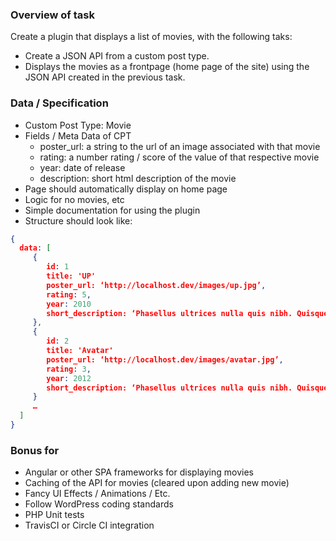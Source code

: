 ### Overview of task
Create a plugin that displays a list of movies, with the following taks:  

- Create a JSON API from  a custom post type. 
- Displays the movies as a frontpage (home page of the site) using the JSON API created in the previous task.

### Data / Specification
- Custom Post Type: Movie
- Fields / Meta Data of CPT
  - poster_url: a string to the url of an image associated with that movie
  - rating: a number rating / score of the value of that respective movie
  - year: date of release 
  - description: short html description of the movie
- Page should automatically display on home page
- Logic for no movies, etc
- Simple documentation for using the plugin
- Structure should look like:

```json
{
  data: [
     {
        id: 1
        title: 'UP'
        poster_url: ‘http://localhost.dev/images/up.jpg’,
        rating: 5,
        year: 2010
        short_description: ‘Phasellus ultrices nulla quis nibh. Quisque a lectus',
     },
     {
        id: 2
        title: 'Avatar'
        poster_url: ‘http://localhost.dev/images/avatar.jpg’,
        rating: 3,
        year: 2012
        short_description: ‘Phasellus ultrices nulla quis nibh. Quisque a lectus',
     }
     …
  ]
}
```


### Bonus for
- Angular or other SPA frameworks for displaying movies
- Caching of the API for movies (cleared upon adding new movie)
- Fancy UI Effects / Animations / Etc.
- Follow WordPress coding standards
- PHP Unit tests
- TravisCI or Circle CI integration